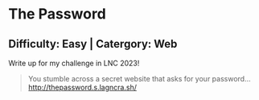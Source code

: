 # The Password

## Difficulty: Easy | Catergory: Web
Write up for my challenge in LNC 2023!

>You stumble across a secret website that asks for your password...
>http://thepassword.s.lagncra.sh/
